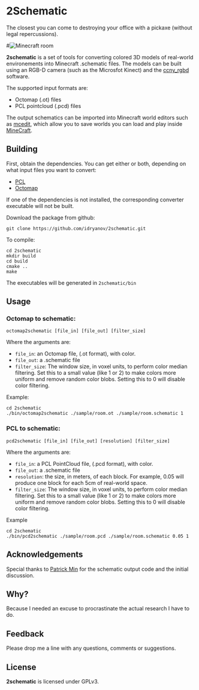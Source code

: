2Schematic
===================================
The closest you can come to destroying your office with a pickaxe (without legal repercussions).

#![Minecraft room](https://raw.github.com/idryanov/2schematic/master/sample/images/mcedit.png "Minecraft room")

**2schematic** is a set of tools for converting colored 3D models of real-world environements 
into Minecraft .schematic files. The models can be built using an RGB-D camera (such as the Microsfot Kinect) 
and the [ccny_rgbd](github.com/ccny_rgbd/tools) software. 

The supported input formats are:
 * Octomap (.ot) files
 * PCL pointcloud (.pcd) files

The output schematics can be imported into Minecraft world editors such as [mcedit](http://www.mcedit.net/), 
which allow you to save worlds you can load and play inside [MineCraft](http://minecraft.net).

Building
-----------------------------------

First, obtain the dependencies. You can get either or both, depending on what input files you want to convert:

 * [PCL](http://pointclouds.org/downloads/linux.html)
 * [Octomap](https://github.com/OctoMap/octomap)

If one of the dependencies is not installed, the corresponding converter executable will not be built.

Download the package from github:

    git clone https://github.com/idryanov/2schematic.git

To compile:    
    
    cd 2schematic
    mkdir build
    cd build
    cmake ..
    make

The executables will be generated in `2schematic/bin`

Usage
-----------------------------------

### Octomap to schematic: ###

    octomap2schematic [file_in] [file_out] [filter_size]
    
Where the arguments are:

 * `file_in`: an Octomap file, (.ot format), with color.
 * `file_out`: a .schematic file
 * `filter_size`: The window size, in voxel units, to perform color median filtering. 
Set this to a small value (like 1 or 2) to make colors more uniform and remove random color blobs.
Setting this to 0 will disable color filtering.

Example:

    cd 2schematic
    ./bin/octomap2schematic ./sample/room.ot ./sample/room.schematic 1
    
### PCL to schematic: ###
    
    pcd2schematic [file_in] [file_out] [resolution] [filter_size]
    
Where the arguments are:

 * `file_in`: a PCL PointCloud file, (.pcd format), with color.
 * `file_out`: a .schematic file
 * `resolution`: the size, in meters, of each block. For example, 0.05 will 
produce one block for each 5cm of real-world space.
 * `filter_size`: The window size, in voxel units, to perform color median filtering. 
Set this to a small value (like 1 or 2) to make colors more uniform and remove random color blobs.
Setting this to 0 will disable color filtering.

Example    

    cd 2schematic
    ./bin/pcd2schematic ./sample/room.pcd ./sample/room.schematic 0.05 1

Acknowledgements
-----------------------------------

Special thanks to [Patrick Min](http://www.patrickmin.com/minecraft) for the schematic output code and the 
initial discussion.

Why?
-----------------------------------

Because I needed an excuse to procrastinate the actual research I have to do. 

Feedback
-----------------------------------

Please drop me a line with any questions, comments or suggestions.

License
-----------------------------------
**2schematic** is licensed under GPLv3.

